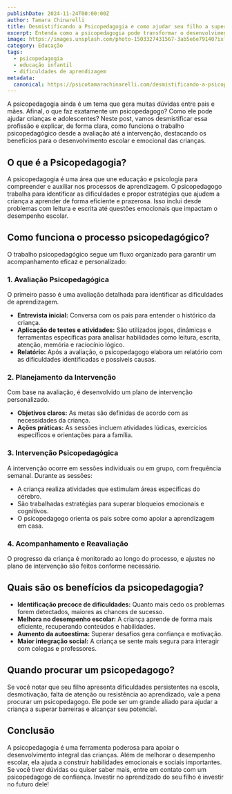 ```yaml
---
publishDate: 2024-11-24T00:00:00Z
author: Tamara Chinarelli
title: Desmistificando a Psicopedagogia e como ajudar seu filho a superar dificuldades de aprendizagem
excerpt: Entenda como a psicopedagogia pode transformar o desenvolvimento escolar e emocional das crianças. Saiba mais sobre o processo de avaliação e intervenção.
image: https://images.unsplash.com/photo-1503327431567-3ab5e6e79140?ixlib=rb-4.0.3&ixid=M3wxMjA3fDB8MHxwaG90by1wYWdlfHx8fGVufDB8fHx8fA%3D%3D&auto=format&fit=crop&w=2070&q=80
category: Educação
tags:
  - psicopedagogia
  - educação infantil
  - dificuldades de aprendizagem
metadata:
  canonical: https://psicotamarachinarelli.com/desmistificando-a-psicopedagogia
---
```


A psicopedagogia ainda é um tema que gera muitas dúvidas entre pais e mães. Afinal, o que faz exatamente um psicopedagogo? Como ele pode ajudar crianças e adolescentes? Neste post, vamos desmistificar essa profissão e explicar, de forma clara, como funciona o trabalho psicopedagógico desde a avaliação até a intervenção, destacando os benefícios para o desenvolvimento escolar e emocional das crianças.

## O que é a Psicopedagogia?

A psicopedagogia é uma área que une educação e psicologia para compreender e auxiliar nos processos de aprendizagem. O psicopedagogo trabalha para identificar as dificuldades e propor estratégias que ajudem a criança a aprender de forma eficiente e prazerosa. Isso inclui desde problemas com leitura e escrita até questões emocionais que impactam o desempenho escolar.

## Como funciona o processo psicopedagógico?

O trabalho psicopedagógico segue um fluxo organizado para garantir um acompanhamento eficaz e personalizado:

### 1. **Avaliação Psicopedagógica**  
O primeiro passo é uma avaliação detalhada para identificar as dificuldades de aprendizagem.  
- **Entrevista inicial:** Conversa com os pais para entender o histórico da criança.  
- **Aplicação de testes e atividades:** São utilizados jogos, dinâmicas e ferramentas específicas para analisar habilidades como leitura, escrita, atenção, memória e raciocínio lógico.  
- **Relatório:** Após a avaliação, o psicopedagogo elabora um relatório com as dificuldades identificadas e possíveis causas.  

### 2. **Planejamento da Intervenção**  
Com base na avaliação, é desenvolvido um plano de intervenção personalizado.  
- **Objetivos claros:** As metas são definidas de acordo com as necessidades da criança.  
- **Ações práticas:** As sessões incluem atividades lúdicas, exercícios específicos e orientações para a família.  

### 3. **Intervenção Psicopedagógica**  
A intervenção ocorre em sessões individuais ou em grupo, com frequência semanal. Durante as sessões:  
- A criança realiza atividades que estimulam áreas específicas do cérebro.  
- São trabalhadas estratégias para superar bloqueios emocionais e cognitivos.  
- O psicopedagogo orienta os pais sobre como apoiar a aprendizagem em casa.  

### 4. **Acompanhamento e Reavaliação**  
O progresso da criança é monitorado ao longo do processo, e ajustes no plano de intervenção são feitos conforme necessário.

## Quais são os benefícios da psicopedagogia?

- **Identificação precoce de dificuldades:** Quanto mais cedo os problemas forem detectados, maiores as chances de sucesso.  
- **Melhora no desempenho escolar:** A criança aprende de forma mais eficiente, recuperando conteúdos e habilidades.  
- **Aumento da autoestima:** Superar desafios gera confiança e motivação.  
- **Maior integração social:** A criança se sente mais segura para interagir com colegas e professores.  

## Quando procurar um psicopedagogo?

Se você notar que seu filho apresenta dificuldades persistentes na escola, desmotivação, falta de atenção ou resistência ao aprendizado, vale a pena procurar um psicopedagogo. Ele pode ser um grande aliado para ajudar a criança a superar barreiras e alcançar seu potencial.

## Conclusão

A psicopedagogia é uma ferramenta poderosa para apoiar o desenvolvimento integral das crianças. Além de melhorar o desempenho escolar, ela ajuda a construir habilidades emocionais e sociais importantes. Se você tiver dúvidas ou quiser saber mais, entre em contato com um psicopedagogo de confiança. Investir no aprendizado do seu filho é investir no futuro dele!
